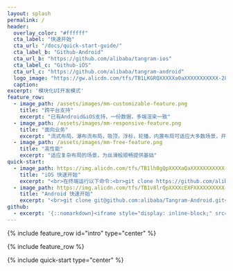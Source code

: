 ```yaml
---
layout: splash
permalink: /
header:
  overlay_color: "#ffffff"
  cta_label: "快速开始"
  cta_url: "/docs/quick-start-guide/"
  cta_label_b: "Github-Android"
  cta_url_b: "https://github.com/alibaba/tangram-ios"
  cta_label_c: "Github-iOS"
  cta_url_c: "https://github.com/alibaba/tangram-android"
  logo_image: "https://gw.alicdn.com/tfs/TB1LKGRQXXXXXa0aXXXXXXXXXXX-2880-1402.png"
  caption:
excerpt: '模块化UI开发模式'
feature_row:
  - image_path: /assets/images/mm-customizable-feature.png
    title: "跨平台支持"
    excerpt: "已有Android&iOS支持，一份数据，多端渲染一致"
  - image_path: /assets/images/mm-responsive-feature.png
    title: "面向业务"
    excerpt: "流式布局，瀑布流布局，吸顶，浮标，轮播，内置布局可适应大多数场景，开放的API，易于拓展自己的布局和解析器"
  - image_path: /assets/images/mm-free-feature.png
    title: "高性能"
    excerpt: "适应复杂布局的场景，为丝滑般顺畅提供基础"
quick-start:
  - image_path: https://img.alicdn.com/tfs/TB1lh0gQpXXXXaQaXXXXXXXXXXX-370-672.gif
    title: "iOS 快速开始"
    excerpt: "<br>在终端运行以下命令:<br>git clone https://github.com/alibaba/Tangram-iOS<br>  <br> cd Tangram-iOS/TangramDemo <br>  <br> pod install <br>  <br>  open TangramDemo.xcworkspace"
  - image_path: https://img.alicdn.com/tfs/TB1v8lrQpXXXXcEXFXXXXXXXXXX-600-1067.gif
    title: "Android 快速开始"
    excerpt: "<br>git clone git@github.com:alibaba/Tangram-Android.git<br>打开 Android Studio -> Open... -> 选择 Tangram-Android 工程<br>Gradle 同步<br>运行 examples"
github:
  - excerpt: '{::nomarkdown}<iframe style="display: inline-block;" src="https://ghbtns.com/github-btn.html?user=mmistakes&repo=minimal-mistakes&type=star&count=true&size=large" frameborder="0" scrolling="0" width="160px" height="30px"></iframe> <iframe style="display: inline-block;" src="https://ghbtns.com/github-btn.html?user=mmistakes&repo=minimal-mistakes&type=fork&count=true&size=large" frameborder="0" scrolling="0" width="158px" height="30px"></iframe>{:/nomarkdown}'
---
```


{% include feature_row id="intro" type="center" %}

{% include feature_row %}

{% include quick-start  type="center" %}

